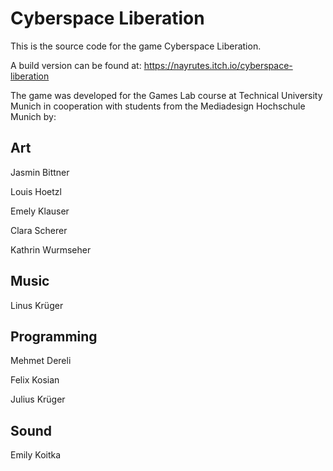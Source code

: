 # Cyberspace Liberation

This is the source code for the game Cyberspace Liberation.

A build version can be found at: https://nayrutes.itch.io/cyberspace-liberation

The game was developed for the Games Lab course at Technical University Munich in cooperation with students from the Mediadesign Hochschule Munich by:

## Art

Jasmin Bittner

Louis Hoetzl

Emely Klauser

Clara Scherer

Kathrin Wurmseher

## Music

Linus Krüger

## Programming

Mehmet Dereli

Felix Kosian

Julius Krüger

## Sound

Emily Koitka
